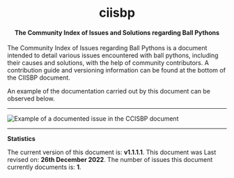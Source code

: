 <h1 align="center">ciisbp</h1>
<h4 align="center">The Community Index of Issues and Solutions regarding Ball Pythons</h4>

The Community Index of Issues regarding Ball Pythons is a document intended to detail various issues encountered with ball pythons, including their causes and solutions, with the help of community contributors. A contribution guide and versioning information can be found at the bottom of the CIISBP document.

An example of the documentation carried out by this document can be observed below.

---

![Example of a documented issue in the CCISBP document](https://user-images.githubusercontent.com/98128904/209578213-7cf5906c-9d09-466f-b0b6-c43e7741ca99.png)

---

**Statistics**

The current version of this document is: **v1.1.1.1**.
This document was Last revised on: **26th December 2022**.
The number of issues this document currently documents is: **1**.
